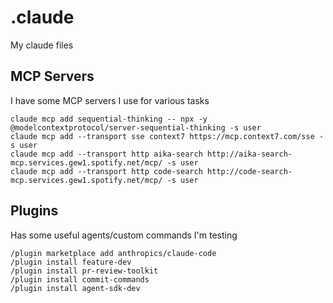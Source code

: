 # .claude
My claude files

## MCP Servers

I have some MCP servers I use for various tasks

```
claude mcp add sequential-thinking -- npx -y @modelcontextprotocol/server-sequential-thinking -s user
claude mcp add --transport sse context7 https://mcp.context7.com/sse -s user
claude mcp add --transport http aika-search http://aika-search-mcp.services.gew1.spotify.net/mcp/ -s user
claude mcp add --transport http code-search http://code-search-mcp.services.gew1.spotify.net/mcp/ -s user
```

## Plugins

Has some useful agents/custom commands I'm testing

```shell
/plugin marketplace add anthropics/claude-code
/plugin install feature-dev
/plugin install pr-review-toolkit
/plugin install commit-commands
/plugin install agent-sdk-dev
```